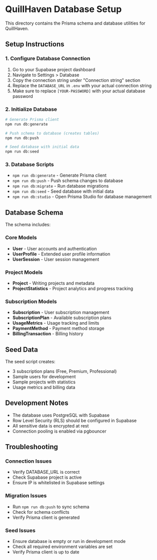# QuillHaven Database Setup

This directory contains the Prisma schema and database utilities for QuillHaven.

## Setup Instructions

### 1. Configure Database Connection

1. Go to your Supabase project dashboard
2. Navigate to Settings > Database
3. Copy the connection string under "Connection string" section
4. Replace the `DATABASE_URL` in `.env` with your actual connection string
5. Make sure to replace `[YOUR-PASSWORD]` with your actual database password

### 2. Initialize Database

```bash
# Generate Prisma client
npm run db:generate

# Push schema to database (creates tables)
npm run db:push

# Seed database with initial data
npm run db:seed
```

### 3. Database Scripts

- `npm run db:generate` - Generate Prisma client
- `npm run db:push` - Push schema changes to database
- `npm run db:migrate` - Run database migrations
- `npm run db:seed` - Seed database with initial data
- `npm run db:studio` - Open Prisma Studio for database management

## Database Schema

The schema includes:

### Core Models

- **User** - User accounts and authentication
- **UserProfile** - Extended user profile information
- **UserSession** - User session management

### Project Models

- **Project** - Writing projects and metadata
- **ProjectStatistics** - Project analytics and progress tracking

### Subscription Models

- **Subscription** - User subscription management
- **SubscriptionPlan** - Available subscription plans
- **UsageMetrics** - Usage tracking and limits
- **PaymentMethod** - Payment method storage
- **BillingTransaction** - Billing history

## Seed Data

The seed script creates:

- 3 subscription plans (Free, Premium, Professional)
- Sample users for development
- Sample projects with statistics
- Usage metrics and billing data

## Development Notes

- The database uses PostgreSQL with Supabase
- Row Level Security (RLS) should be configured in Supabase
- All sensitive data is encrypted at rest
- Connection pooling is enabled via pgbouncer

## Troubleshooting

### Connection Issues

- Verify DATABASE_URL is correct
- Check Supabase project is active
- Ensure IP is whitelisted in Supabase settings

### Migration Issues

- Run `npm run db:push` to sync schema
- Check for schema conflicts
- Verify Prisma client is generated

### Seed Issues

- Ensure database is empty or run in development mode
- Check all required environment variables are set
- Verify Prisma client is up to date
